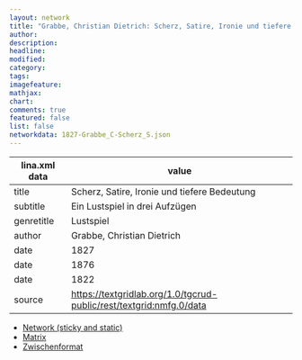 ```yaml
---
layout: network
title: "Grabbe, Christian Dietrich: Scherz, Satire, Ironie und tiefere Bedeutung (1827)"
author:
description:
headline:
modified:
category:
tags:
imagefeature: 
mathjax: 
chart: 
comments: true
featured: false
list: false
networkdata: 1827-Grabbe_C-Scherz_S.json
---
```

lina.xml data  | value
------------- | -------------
title|Scherz, Satire, Ironie und tiefere Bedeutung
subtitle|Ein Lustspiel in drei Aufzügen
genretitle|Lustspiel
author|Grabbe, Christian Dietrich
date|1827
date|1876
date|1822
source|https://textgridlab.org/1.0/tgcrud-public/rest/textgrid:nmfg.0/data


* [Network (sticky and static)](/network380)
* [Matrix](/matrix380)
* [Zwischenformat](/lina380 )
